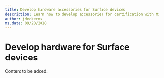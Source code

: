 ```yaml
---
title: Develop hardware accessories for Surface devices
description: Learn how to develop accessories for certification with Microsoft Surface devices.
author: jdeckerms
ms.date: 09/28/2018
---
```


# Develop hardware for Surface devices

Content to be added.